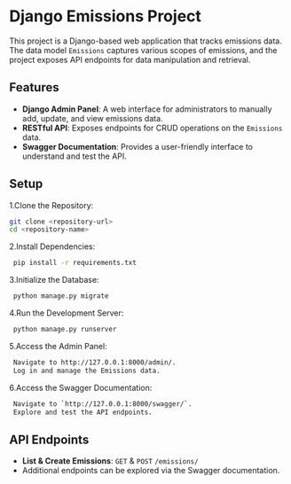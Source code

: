 # Django Emissions Project

This project is a Django-based web application that tracks emissions data. The data model `Emissions` captures various scopes of emissions, and the project exposes API endpoints for data manipulation and retrieval.

## Features

- **Django Admin Panel**: A web interface for administrators to manually add, update, and view emissions data.
- **RESTful API**: Exposes endpoints for CRUD operations on the `Emissions` data.
- **Swagger Documentation**: Provides a user-friendly interface to understand and test the API.

## Setup

1.Clone the Repository:
   ```bash
   git clone <repository-url>
   cd <repository-name>
   ```
   
2.Install Dependencies:
   ```bash
    pip install -r requirements.txt
   ``` 

3.Initialize the Database:
   ```bash
    python manage.py migrate
   ```


4.Run the Development Server:
   ```bash
    python manage.py runserver
   ```

5.Access the Admin Panel:
   ```bash
    Navigate to http://127.0.0.1:8000/admin/.
    Log in and manage the Emissions data.
   ```

6.Access the Swagger Documentation:
   ```bash
    Navigate to `http://127.0.0.1:8000/swagger/`.
    Explore and test the API endpoints.
   ```
   
## API Endpoints

- **List & Create Emissions**: `GET` & `POST` `/emissions/`
- Additional endpoints can be explored via the Swagger documentation.
